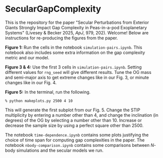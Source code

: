 # SecularGapComplexity

This is the repository for the paper "Secular Perturbations from Exterior Giants Strongly Impact Gap Complexity in Peas-in-a-pod Exoplanetary Systems" (Livesey & Becker 2025, *ApJ*, 979, 202). Welcome! Below are instructions for re-producing the figures from the paper.

**Figure 1:** Run the cells in the notebook `simulation-pairs.ipynb`. This notebook also includes some extra information on the gap complexity metric and our model.

**Figure 3 & 4:** Use the first 3 cells in `simulation-pairs.ipynb`. Setting different values for `rng_seed` will give different results. Tune the OG mass and semi-major axis to get extreme changes like in our Fig. 3, or minute changes like in our Fig. 4.

**Figure 5:** In the terminal, run the following.
```
% python makeplots.py 2500 4 10
```
This will generate the first subplot from our Fig. 5. Change the STIP multiplicity by entering a number other than 4, and change the inclination (in degrees) of the OG by selecting a number other than 10. Increase or decrease the sample size by using a perfect square other than 2500.

The notebook `time-dependence.ipynb` contains some plots justifying the choice of time span for computing gap complexities in the paper. The notebook `nbody-comparison.ipynb` contains some comparisons between $N$-body simulations and the secular models we run.
